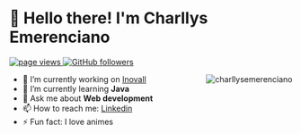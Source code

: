 # 👋 Hello there! I'm Charllys Emerenciano 


<p align="left">
  <a href="https://github.com/charllysemerenciano/charllysemerenciano">
    <img src="https://komarev.com/ghpvc/?username=charllysemerenciano" alt="page views" />
  </a>
  <a href="https://github.com/charllysemerenciano?tab=followers">
    <img alt="GitHub followers" src="https://img.shields.io/github/followers/charllysemerenciano?color=green&logo=github">
  </a>
</p>

<a href="#title">
<img align="right" src="https://github-readme-stats.vercel.app/api?username=charllysemerenciano&show_icons=true&locale=en" alt="charllysemerenciano" />
</a>


- 🔭 I’m currently working on <a target="_blank" href="https://inovall.com.br">Inovall</a>
- 🌱 I’m currently learning <strong>Java</strong>
- 💬 Ask me about <strong>Web development</strong>
- 📫 How to reach me: <a target="_blank"  href="https://www.linkedin.com/in/charllysemerenciano/">Linkedin</a>
- ⚡ Fun fact: I love animes


